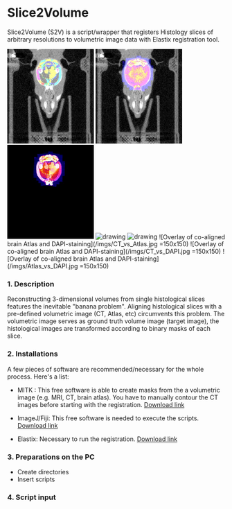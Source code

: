 # Slice2Volume
Slice2Volume (S2V) is a script/wrapper that registers Histology slices of arbitrary resolutions to volumetric image data with Elastix registration tool.

<img src="./imgs/CT_vs_Atlas.jpg" alt="Overlay of co-aligned brain Atlas and DAPI-staining" width="200"/>
<img src="./imgs/CT_vs_DAPI.jpg" alt="Overlay of co-aligned brain Atlas and DAPI-staining" width="200"/>
<img src="./imgs/Atlas_vs_DAPI.jpg" alt="Overlay of co-aligned brain Atlas and DAPI-staining" width="200"/>


<img src="drawing.jpg" alt="drawing" width="200"/>
<img src="drawing.jpg" alt="drawing" width="200"/>
![Overlay of co-aligned brain Atlas and DAPI-staining](/imgs/CT_vs_Atlas.jpg =150x150)
![Overlay of co-aligned brain Atlas and DAPI-staining](/imgs/CT_vs_DAPI.jpg =150x150)
![Overlay of co-aligned brain Atlas and DAPI-staining](/imgs/Atlas_vs_DAPI.jpg =150x150)

### 1. Description

Reconstructing 3-dimensional volumes from single histological slices features the inevitable "banana problem". Aligning histological slices with a pre-defined volumetric image (CT, Atlas, etc) circumvents this problem.
The volumetric image serves as ground truth volume image (target image), the histological images are transformed according to binary masks of each slice. 


### 2. Installations

A few pieces of software are recommended/necessary for the whole process. Here's a list:
* MITK :
This free software is able to create masks from the a volumetric image (e.g. MRI, CT, brain atlas). You have to manually contour the CT images before starting with the registration. [Download link](www.mitk.org/wiki/Downloads)

* ImageJ/Fiji:
This free software is needed to execute the scripts. [Download link](www.imagej.net/Downloads)

* Elastix:
Necessary to run the registration. [Download link](elastix.isi.uu.nl)

### 3. Preparations on the PC
* Create directories
* Insert scripts

### 4. Script input
